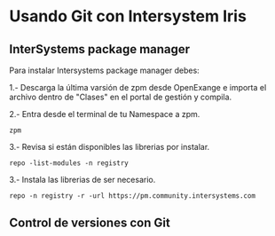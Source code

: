 # Usando Git con Intersystem Iris

## InterSystems package manager

Para instalar Intersystems package manager debes:

1.- Descarga la última varsión de zpm desde OpenExange e importa el archivo dentro de "Clases" en el portal de gestión y compila.

2.- Entra desde el terminal de tu Namespace a zpm.
```
zpm 
```

3.- Revisa si están disponibles las librerias por instalar.
```
repo -list-modules -n registry
```


3.- Instala las librerias de ser necesario.
```
repo -n registry -r -url https://pm.community.intersystems.com
```


## Control de versiones con Git







